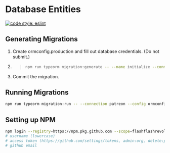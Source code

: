 # Database Entities

[![code style: eslint](https://img.shields.io/badge/code_style-eslint-8080F2.svg?style=flat-square)](https://github.com/eslint/eslint)

## Generating Migrations

1. Create ormconfig.production and fill out database credentials. (Do not submit.)

2. > ```bash
   > npm run typeorm migration:generate -- --name initialize --connection patreon --config ormconfig.production
   > ```

3. Commit the migration.

## Running Migrations

```bash
npm run typeorm migration:run -- --connection patreon --config ormconfig.production
```

## Setting up NPM

```bash
npm login --registry=https://npm.pkg.github.com --scope=flashflashrevolution
# username (lowercase)
# access token (https://github.com/settings/tokens, admin:org, delete:packages, repo, write:packages)
# github email
```
